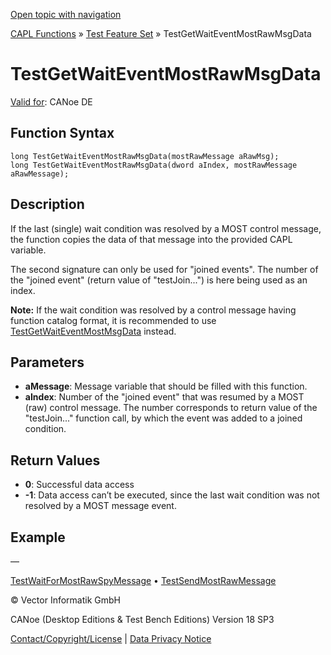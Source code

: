 [Open topic with navigation](../../../../../CANoeDEFamily.htm#Topics/CAPLFunctions/Test/Functions/CAPLfunctionTestGetWaitEventMostRawMsgData.md)

[CAPL Functions](../../CAPLfunctions.md) » [Test Feature Set](../CAPLfunctionsTFSOverview.md) » TestGetWaitEventMostRawMsgData

# TestGetWaitEventMostRawMsgData

[Valid for](../../../Shared/FeatureAvailability.md): CANoe DE

## Function Syntax

```
long TestGetWaitEventMostRawMsgData(mostRawMessage aRawMsg);
long TestGetWaitEventMostRawMsgData(dword aIndex, mostRawMessage aRawMessage);
```

## Description

If the last (single) wait condition was resolved by a MOST control message, the function copies the data of that message into the provided CAPL variable.

The second signature can only be used for "joined events". The number of the "joined event" (return value of "testJoin...") is here being used as an index.

**Note:** If the wait condition was resolved by a control message having function catalog format, it is recommended to use [TestGetWaitEventMostMsgData](CAPLfunctionTestGetWaitEventMostMsgData.md) instead.

## Parameters

- **aMessage**: Message variable that should be filled with this function.
- **aIndex**: Number of the "joined event" that was resumed by a MOST (raw) control message. The number corresponds to return value of the "testJoin..." function call, by which the event was added to a joined condition.

## Return Values

- **0**: Successful data access
- **-1**: Data access can’t be executed, since the last wait condition was not resolved by a MOST message event.

## Example

—

[TestWaitForMostRawSpyMessage](CAPLfunctionTestWaitForMostRawSpyMessage.md) • [TestSendMostRawMessage](CAPLfunctionTestSendMostRawMessage.md)

© Vector Informatik GmbH

CANoe (Desktop Editions & Test Bench Editions) Version 18 SP3

[Contact/Copyright/License](../../../Shared/ContactCopyrightLicense.md) | [Data Privacy Notice](https://www.vector.com/int/en/company/get-info/privacy-policy/)
